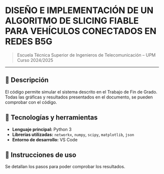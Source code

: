# DISEÑO E IMPLEMENTACIÓN DE UN ALGORITMO DE SLICING FIABLE PARA VEHÍCULOS CONECTADOS EN REDES B5G

> Escuela Técnica Superior de Ingenieros de Telecomunicación – UPM  
> Curso 2024/2025

---

## 📝 Descripción

El código permite simular el sistema descrito en el Trabajo de Fin de Grado. Todas las gráficas y resultados presentados en el documento, se pueden comprobar con el código.

## 🧰 Tecnologías y herramientas

- **Lenguaje principal:** Python 3
- **Librerías utilizadas:** `networkx`, `numpy`, `scipy`, `matplotlib`, `json`
- **Entorno de desarrollo:** VS Code

## 🚀 Instrucciones de uso
Se detallan los pasos para poder comprobar los resultados.



